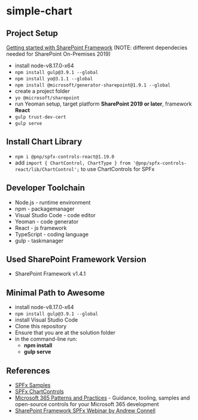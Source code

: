 # simple-chart

## Project Setup

[Getting started with SharePoint Framework](https://docs.microsoft.com/en-us/sharepoint/dev/spfx/set-up-your-development-environment)
(NOTE: different dependecies needed for SharePoint On-Premises 2019)

- install node-v8.17.0-x64
- ```npm install gulp@3.9.1 --global```
- ```npm install yo@3.1.1 --global```
- ```npm install @microsoft/generator-sharepoint@1.9.1 --global```
- create a project folder
- ```yo @microsoft/sharepoint```
- run Yeoman setup, target platform **SharePoint 2019 or later**, framework **React**
- ```gulp trust-dev-cert```
- ```gulp serve```

## Install Chart Library

- ```npm i @pnp/spfx-controls-react@1.19.0```
- add ```import { ChartControl, ChartType } from '@pnp/spfx-controls-react/lib/ChartControl';``` to use ChartControls for SPFx

## Developer Toolchain

- Node.js - runtime environment
- npm - packagemanager
- Visual Studio Code - code editor
- Yeoman - code generator
- React - js framework
- TypeScript - coding language
- gulp - taskmanager

## Used SharePoint Framework Version

- SharePoint Framework v1.4.1

## Minimal Path to Awesome

- install node-v8.17.0-x64
- ```npm install gulp@3.9.1 --global```
- install Visual Studio Code
- Clone this repository
- Ensure that you are at the solution folder
- in the command-line run:
  - **npm install**
  - **gulp serve**

## References

- [SPFx Samples](https://github.com/pnp/sp-dev-fx-webparts/tree/main/samples)
- [SPFx ChartControls](https://pnp.github.io/sp-dev-fx-controls-react/controls/ChartControl/)
- [Microsoft 365 Patterns and Practices](https://aka.ms/m365pnp) - Guidance, tooling, samples and open-source controls for your Microsoft 365 development
- [SharePoint Framework SPFx Webinar by Andrew Connell](https://www.youtube.com/watch?v=AO69ziaCxMc)
